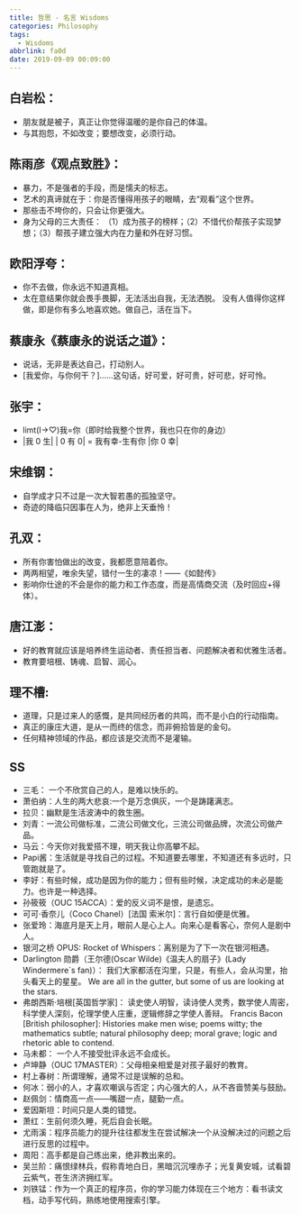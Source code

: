 ```yaml
---
title: 哲思 - 名言 Wisdoms
categories: Philosophy
tags:
  - Wisdoms
abbrlink: fa0d
date: 2019-09-09 00:09:00
---
```


## 白岩松：

+ 朋友就是被子，真正让你觉得温暖的是你自己的体温。
+ 与其抱怨，不如改变；要想改变，必须行动。

## 陈雨彦《观点致胜》：

+ 暴力，不是强者的手段，而是懦夫的标志。
+ 艺术的真谛就在于：你是否懂得用孩子的眼睛，去“观看”这个世界。
+ 那些击不垮你的，只会让你更强大。
+ 身为父母的三大责任：
  （1）成为孩子的榜样；（2）不惜代价帮孩子实现梦想；（3）帮孩子建立强大内在力量和外在好习惯。

## 欧阳浮夸：

+ 你不去做，你永远不知道真相。
+ 太在意结果你就会畏手畏脚，无法活出自我，无法洒脱。
  没有人值得你这样做，即是你有多么地喜欢她。做自己，活在当下。

## 蔡康永《蔡康永的说话之道》：

+ 说话，无非是表达自己，打动别人。
+ [我爱你，与你何干？]……这句话，好可爱，好可贵，好可悲，好可怜。

## 张宇：

+ limt(I→⁡♡)⁡我=你（即时给我整个世界，我也只在你的身边）
+ |我 0 生|
  | 0 有 0| = 我有幸-生有你
  |你 0 幸|

## 宋维钢：

+ 自学成才只不过是一次大智若愚的孤独坚守。
+ 奇迹的降临只因事在人为，绝非上天垂怜！

## 孔双：

+ 所有你害怕做出的改变，我都愿意陪着你。
+ 两两相望，唯余失望，错付一生的凄凉！——《如懿传》
+ 影响你仕途的不会是你的能力和工作态度，而是高情商交流（及时回应+得体）。

## 唐江澎：

+ 好的教育就应该是培养终生运动者、责任担当者、问题解决者和优雅生活者。
+ 教育要培根、铸魂、启智、润心。

## 理不槽:

+ 道理，只是过来人的感慨，是共同经历者的共鸣，而不是小白的行动指南。
+ 真正的康庄大道，是从一而终的信念，而非俯拾皆是的金句。
+ 任何精神领域的作品，都应该是交流而不是灌输。

## SS

+ 三毛： 一个不欣赏自己的人，是难以快乐的。
+ 萧伯纳：人生的两大悲哀:一个是万念俱灰，一个是踌躇满志。
+ 拉贝：幽默是生活波涛中的救生圈。
+ 刘青：一流公司做标准，二流公司做文化，三流公司做品牌，次流公司做产品。
+ 马云：今天你对我爱搭不理，明天我让你高攀不起。
+ Papi酱：生活就是寻找自己的过程。不知道要去哪里，不知道还有多远时，只管跑就是了。
+ 李好：有些时候，成功是因为你的能力；但有些时候，决定成功的未必是能力。也许是一种选择。
+ 孙筱筱（OUC 15ACCA）：爱的反义词不是恨，是遗忘。
+ 可可·香奈儿（Coco Chanel）[法国 索米尔]：言行自如便是优雅。
+ 张爱玲：海底月是天上月，眼前人是心上人。向来心是看客心，奈何人是剧中人。
+ 银河之桥 OPUS: Rocket of Whispers：离别是为了下一次在银河相遇。
+ Darlington 勋爵（王尔德(Oscar Wilde)《温夫人的扇子》(Lady Windermere`s fan)）：
  我们大家都活在沟里，只是，有些人，会从沟里，抬头看天上的星星。
  We are all in the gutter, but some of us are looking at the stars.
+ 弗朗西斯·培根[英国哲学家]：
  读史使人明智，读诗使人灵秀，数学使人周密，科学使人深刻，伦理学使人庄重，逻辑修辞之学使人善辩。
  Francis Bacon [British philosopher]: Histories make men wise; poems witty; the mathematics subtle; natural philosophy deep; moral grave; logic and rhetoric able to contend.
+ 马未都： 一个人不接受批评永远不会成长。
+ 卢坤静（OUC 17MASTER）：父母相亲相爱是对孩子最好的教育。
+ 村上春树：所谓理解，通常不过是误解的总和。
+ 何冰：弱小的人，才喜欢嘲讽与否定；内心强大的人，从不吝啬赞美与鼓励。
+ 赵佩剑：情商高一点——嘴甜一点，腿勤一点。
+ 爱因斯坦：时间只是人类的错觉。
+ 萧红：生前何须久睡，死后自会长眠。
+ 尤雨溪：程序员能力的提升往往都发生在尝试解决一个从没解决过的问题之后进行反思的过程中。
+ 周阳：高手都是自己练出来，绝非教出来的。
+ 吴兰阶：痛恨绿林兵，假称青地白日，黑暗沉沉埋赤子；光复黄安城，试看碧云紫气，苍生济济拥红军。
+ 刘铁锰：作为一个真正的程序员，你的学习能力体现在三个地方：看书读文档，动手写代码，熟练地使用搜索引擎。
